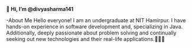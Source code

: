 **👋 Hi, I’m @divyasharma141**

-About Me
Hello everyone! I am an undergraduate at NIT Hamirpur. I have hands-on experience in software development and, specializing in Java.
Additionally, deeply passionate about problem solving and continually seeking out new technologies and their real-life applications.👩‍💻🌟

<!---
divyasharma141/divyasharma141 is a ✨ special ✨ repository because its `README.md` (this file) appears on your GitHub profile.
You can click the Preview link to take a look at your changes.
--->
